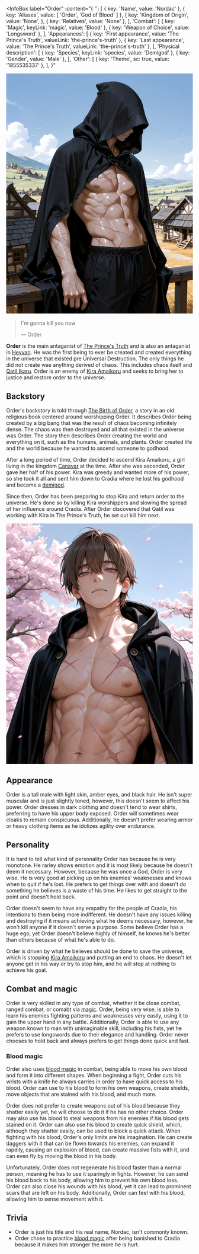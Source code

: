 <InfoBox
  label="Order"
  :content="{
    '': [
      { key: 'Name', value: 'Nordac' },
      { key: 'Aliases', value: [ 'Order', 'God of Blood' ] },
      { key: 'Kingdom of Origin', value: 'None', },
      { key: 'Relatives', value: 'None' },
    ],
    'Combat': [
      { key: 'Magic', keyLink: 'magic', value: 'Blood' },
      { key: 'Weapon of Choice', value: 'Longsword' },
    ],
    'Appearances': [
      { key: 'First appearance', value: 'The Prince\'s Truth', valueLink: 'the-prince\'s-truth' },
      { key: 'Last appearance', value: 'The Prince\'s Truth', valueLink: 'the-prince\'s-truth' },
    ],
    'Physical description': [
      { key: 'Species', keyLink: 'species', value: 'Demigod' },
      { key: 'Gender', value: 'Male' },
    ],
    'Other': [
      { key: 'Theme', sc: true, value: '1855535337' },
    ],
  }"
>
  <img src="../images/order-1.png" alt="Order" />
</InfoBox>

> I'm gonna kill you now
>
> ― Order

**Order** is the main antaganist of [The Prince's Truth](/the-prince's-truth) and is also an antaganist in [Heyvan](/heyvan-(book)). He was the first being to ever be created and created everything in the universe that existed pre Universal Destruction. The only things he did not create was anything derived of chaos. This includes chaos itself and [Qatil Ikaru](/qatil-ikaru). Order is an enemy of [Kira Amaikoru](/kira-amaikoru) and seeks to bring her to justice and restore order to the universe.

<TableOfContents
  :contents="[
    { text: 'Backstory' },
    { text: 'Appearance' },
    { text: 'Personality' },
    { text: 'Culture' },
    {
      text: 'Combat_and_magic',
      children: [
        { text: 'Blood_magic' },
      ],
    },
    { text: 'Trivia' }
  ]"
/>

## Backstory

Order's backstory is told through [The Birth of Order](https://docs.google.com/document/d/156tEg_gCU1lIk8yqMwPWvJ8fE2a_Ql3_OI6n4iYDIOs/edit?usp=sharing), a story in an old religious book centered around worshipping Order. It describes Order being created by a big bang that was the result of chaos becoming infinitely dense. The chaos was then destroyed and all that existed in the universe was Order. The story then describes Order creating the world and everything on it, such as the humans, animals, and plants. Order created life and the world because he wanted to ascend someone to godhood.

After a long period of time, Order decided to ascend Kira Amaikoru, a girl living in the kingdom [Canavar](/canavar) at the time. After she was ascended, Order gave her half of his power. Kira was greedy and wanted more of his power, so she took it all and sent him down to Cradia where he lost his godhood and became a [demigod](/species#Demigods).

Since then, Order has been preparing to stop Kira and return order to the universe. He's done so by killing Kira worshippers and slowing the spread of her influence around Cradia. After Order discovered that Qatil was working with Kira in The Prince's Truth, he set out kill him next.

<ContentFigure>
  <img src="../images/order-2.png" alt="Order with his hood down" />
  <template #caption>Order with his hood down</template>
</ContentFigure>

## Appearance

Order is a tall male with light skin, amber eyes, and black hair. He isn't super muscular and is just slightly toned, however, this doesn't seem to affect his power. Order dresses in dark clothing and doesn't tend to wear shirts, preferring to have his upper body exposed. Order will sometimes wear cloaks to remain conspicuous. Additionally, he doesn't prefer wearing armor or heavy clothing items as he idolizes agility over endurance.

## Personality

It is hard to tell what kind of personality Order has because he is very monotone. He rarley shows emotion and it is most likely because he doesn't deem it necessary. However, because he was once a God, Order is very wise. He is very good at picking up on his enemies' weaknesses and knows when to quit if he's lost. He prefers to get things over with and doesn't do something he believes is a waste of his time. He likes to get straight to the point and doesn't hold back.

Order doesn't seem to have any empathy for the people of Cradia, his intentions to them being more indifferent. He doesn't have any issues killing and destroying if it means achieving what he deems necessary, however, he won't kill anyone if it doesn't serve a purpose. Some believe Order has a huge ego, yet Order doesn't believe highly of himself, he knows he's better than others because of what he's able to do.

Order is driven by what he believes should be done to save the universe, which is stopping [Kira Amaikoru](/kira-amaikoru) and putting an end to chaos. He doesn't let anyone get in his way or try to stop him, and he will stop at nothing to achieve his goal.

## Combat and magic

Order is very skilled in any type of combat, whether it be close combat, ranged combat, or comabt via [magic](/magic). Order, being very wise, is able to learn his enemies fighting patterns and weaknesses very easily, using it to gain the upper hand in any battle. Additionally, Order is able to use any weapon known to man with unimaginable skill, including his fists, yet he prefers to use longswords due to their elegance and handling. Order never chooses to hold back and always prefers to get things done quick and fast.

### Blood magic

Order also uses [blood magic](/magic#Divine_magic) in combat, being able to move his own blood and form it into different shapes. When beginning a fight, Order cuts his wrists with a knife he always carries in order to have quick access to his blood. Order can use to his blood to form his own weapons, create shields, move objects that are stained with his blood, and much more.

Order does not prefer to create weapons out of his blood because they shatter easily yet, he will choose to do it if he has no other choice. Order may also use his blood to steal weapons from his enemies if his blood gets stained on it. Order can also use his blood to create quick shield, which, although they shatter easily, can be used to block a quick attack. When fighting with his blood, Order's only limits are his imagination. He can create daggers with it that can be flown towards his enemies, can expand it rapdily, causing an explosion of blood, can create massive fists with it, and can even fly by moving the blood in his body.

Unfortunately, Order does not regenerate his blood faster than a normal person, meaning he has to use it sparingly in fights. However, he can send his blood back to his body, allowing him to prevent his own blood loss. Order can also close his wounds with his blood, yet it can lead to prominent scars that are left on his body. Additionally, Order can feel with his blood, allowing him to sense movement with it.

## Trivia

* Order is just his title and his real name, Nordac, isn't commonly known.
* Order chose to practice [blood magic](/magic#Divine_magic) after being banished to Cradia because it makes him stronger the more he is hurt.